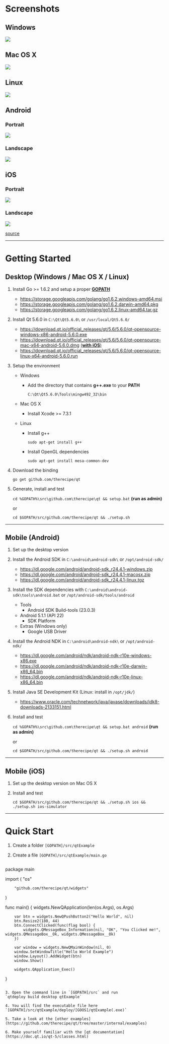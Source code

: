 # Screenshots

## Windows
![](internal/screens/windows.png)

## Mac OS X
![](internal/screens/mac.png)

## Linux
![](internal/screens/linux.png)

## Android

### Portrait
![](internal/screens/android_portrait.png)

### Landscape
![](internal/screens/android_landscape.png)

## iOS

### Portrait
![](internal/screens/ios_portrait.png)

### Landscape
![](internal/screens/ios_landscape.png)

[source](https://github.com/therecipe/qt/blob/master/internal/examples/widgets/line_edits/line_edits.go)

---

# Getting Started

## Desktop (Windows / Mac OS X / Linux)

1. Install Go >= 1.6.2 and setup a proper [**GOPATH**](https://golang.org/doc/code.html#GOPATH)
	* https://storage.googleapis.com/golang/go1.6.2.windows-amd64.msi
	* https://storage.googleapis.com/golang/go1.6.2.darwin-amd64.pkg
	* https://storage.googleapis.com/golang/go1.6.2.linux-amd64.tar.gz

2. Install Qt 5.6.0 in `C:\Qt\Qt5.6.0\` or `/usr/local/Qt5.6.0/`
	* https://download.qt.io/official_releases/qt/5.6/5.6.0/qt-opensource-windows-x86-android-5.6.0.exe
	* https://download.qt.io/official_releases/qt/5.6/5.6.0/qt-opensource-mac-x64-android-5.6.0.dmg [(**with iOS**)](https://download.qt.io/official_releases/qt/5.6/5.6.0/qt-opensource-mac-x64-android-ios-5.6.0.dmg)
	* https://download.qt.io/official_releases/qt/5.6/5.6.0/qt-opensource-linux-x64-android-5.6.0.run

3. Setup the environment
	* Windows
		* Add the directory that contains **g++.exe** to your **PATH**

			`C:\Qt\Qt5.6.0\Tools\mingw492_32\bin`

	* Mac OS X
		* Install Xcode >= 7.3.1

	* Linux
		* Install g++

			`sudo apt-get install g++`

		* Install OpenGL dependencies

			`sudo apt-get install mesa-common-dev`

4. Download the binding

 	`go get github.com/therecipe/qt`

5. Generate, install and test

  	`cd %GOPATH%\src\github.com\therecipe\qt && setup.bat` **(run as admin)**

  	or

  	`cd $GOPATH/src/github.com/therecipe/qt && ./setup.sh`

---

## Mobile (Android)

1. Set up the desktop version

2. Install the Android SDK in `C:\android\android-sdk\` or `/opt/android-sdk/`
	* https://dl.google.com/android/android-sdk_r24.4.1-windows.zip
	* https://dl.google.com/android/android-sdk_r24.4.1-macosx.zip
	* https://dl.google.com/android/android-sdk_r24.4.1-linux.tgz

3. Install the SDK dependencies with `C:\android\android-sdk\tools\android.bat` or `/opt/android-sdk/tools/android`
	* Tools
		* Android SDK Build-tools (23.0.3)
	* Android 5.1.1 (API 22)
		* SDK Platform
	* Extras (Windows only)
		* Google USB Driver

4. Install the Android NDK in `C:\android\android-ndk\` or `/opt/android-ndk/`
	* https://dl.google.com/android/ndk/android-ndk-r10e-windows-x86.exe
	* https://dl.google.com/android/ndk/android-ndk-r10e-darwin-x86_64.bin
	* https://dl.google.com/android/ndk/android-ndk-r10e-linux-x86_64.bin

5. Install Java SE Development Kit (Linux: install in `/opt/jdk/`)
	* https://www.oracle.com/technetwork/java/javase/downloads/jdk8-downloads-2133151.html

6. Install and test

  	`cd %GOPATH%\src\github.com\therecipe\qt && setup.bat android` **(run as admin)**

    or

  	`cd $GOPATH/src/github.com/therecipe/qt && ./setup.sh android`

---

## Mobile (iOS)

1. Set up the desktop version on Mac OS X

2. Install and test

  	`cd $GOPATH/src/github.com/therecipe/qt && ./setup.sh ios && ./setup.sh ios-simulator`

---

# Quick Start

1. Create a folder `[GOPATH]/src/qtExample`

2. Create a file `[GOPATH]/src/qtExample/main.go`
	```go
package main

import (
		"os"

		"github.com/therecipe/qt/widgets"
)

func main() {
		widgets.NewQApplication(len(os.Args), os.Args)

		var btn = widgets.NewQPushButton2("Hello World", nil)
		btn.Resize2(180, 44)
		btn.ConnectClicked(func(flag bool) {
			widgets.QMessageBox_Information(nil, "OK", "You Clicked me!", widgets.QMessageBox__Ok, widgets.QMessageBox__Ok)
		})

		var window = widgets.NewQMainWindow(nil, 0)
		window.SetWindowTitle("Hello World Example")
		window.Layout().AddWidget(btn)
		window.Show()

		widgets.QApplication_Exec()
}
```

3. Open the command line in `[GOPATH]/src` and run
`qtdeploy build desktop qtExample`

4. You will find the executable file here
`[GOPATH]/src/qtExample/deploy/[GOOS]/qtExample(.exe)`

5. Take a look at the [other examples](https://github.com/therecipe/qt/tree/master/internal/examples)

6. Make yourself familiar with the [qt documentation](https://doc.qt.io/qt-5/classes.html)
